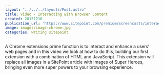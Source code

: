 ```yaml
---
layout: "../../../layouts/Post.astro"
title: Video - Interacting with Browser Content
created: 20151210
publication_url: 'https://www.sitepoint.com/premium/screencasts/interacting-with-browser-content-from-your-chrome-extension'
image: images/image-chrome.jpg
categories: writing sitepoint
---
```


A Chrome extensions prime function is to interact and enhance a users' web pages and in this video we look at how to do this, building our first extension with a combination of HTML and JavaScript. This extension will replace all images in a SitePoint article with images of Super Heroes, bringing even more super powers to your browsing experience.
